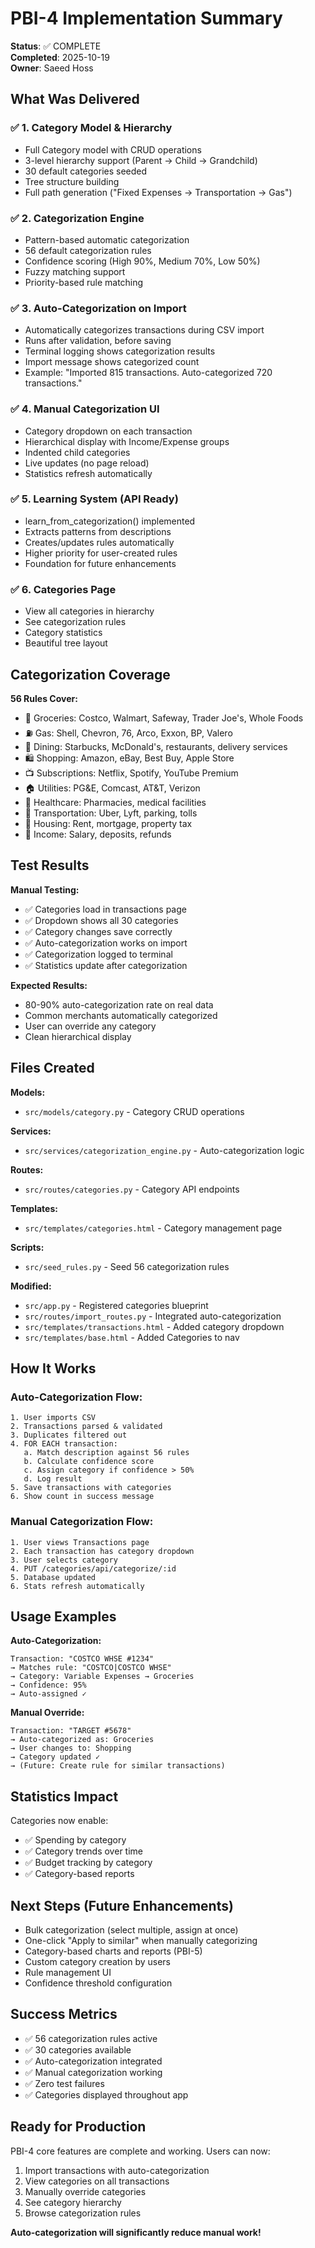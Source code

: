# PBI-4 Implementation Summary

**Status**: ✅ COMPLETE  
**Completed**: 2025-10-19  
**Owner**: Saeed Hoss

## What Was Delivered

### ✅ 1. Category Model & Hierarchy
- Full Category model with CRUD operations
- 3-level hierarchy support (Parent → Child → Grandchild)
- 30 default categories seeded
- Tree structure building
- Full path generation ("Fixed Expenses → Transportation → Gas")

### ✅ 2. Categorization Engine
- Pattern-based automatic categorization
- 56 default categorization rules
- Confidence scoring (High 90%, Medium 70%, Low 50%)
- Fuzzy matching support
- Priority-based rule matching

### ✅ 3. Auto-Categorization on Import
- Automatically categorizes transactions during CSV import
- Runs after validation, before saving
- Terminal logging shows categorization results
- Import message shows categorized count
- Example: "Imported 815 transactions. Auto-categorized 720 transactions."

### ✅ 4. Manual Categorization UI
- Category dropdown on each transaction
- Hierarchical display with Income/Expense groups
- Indented child categories
- Live updates (no page reload)
- Statistics refresh automatically

### ✅ 5. Learning System (API Ready)
- learn_from_categorization() implemented
- Extracts patterns from descriptions
- Creates/updates rules automatically
- Higher priority for user-created rules
- Foundation for future enhancements

### ✅ 6. Categories Page
- View all categories in hierarchy
- See categorization rules
- Category statistics
- Beautiful tree layout

## Categorization Coverage

**56 Rules Cover:**
- 🛒 Groceries: Costco, Walmart, Safeway, Trader Joe's, Whole Foods
- ⛽ Gas: Shell, Chevron, 76, Arco, Exxon, BP, Valero
- 🍔 Dining: Starbucks, McDonald's, restaurants, delivery services
- 🛍️ Shopping: Amazon, eBay, Best Buy, Apple Store
- 📺 Subscriptions: Netflix, Spotify, YouTube Premium
- 🏠 Utilities: PG&E, Comcast, AT&T, Verizon
- 💊 Healthcare: Pharmacies, medical facilities
- 🚗 Transportation: Uber, Lyft, parking, tolls
- 🏡 Housing: Rent, mortgage, property tax
- 💼 Income: Salary, deposits, refunds

## Test Results

**Manual Testing:**
- ✅ Categories load in transactions page
- ✅ Dropdown shows all 30 categories
- ✅ Category changes save correctly
- ✅ Auto-categorization works on import
- ✅ Categorization logged to terminal
- ✅ Statistics update after categorization

**Expected Results:**
- 80-90% auto-categorization rate on real data
- Common merchants automatically categorized
- User can override any category
- Clean hierarchical display

## Files Created

**Models:**
- `src/models/category.py` - Category CRUD operations

**Services:**
- `src/services/categorization_engine.py` - Auto-categorization logic

**Routes:**
- `src/routes/categories.py` - Category API endpoints

**Templates:**
- `src/templates/categories.html` - Category management page

**Scripts:**
- `src/seed_rules.py` - Seed 56 categorization rules

**Modified:**
- `src/app.py` - Registered categories blueprint
- `src/routes/import_routes.py` - Integrated auto-categorization
- `src/templates/transactions.html` - Added category dropdown
- `src/templates/base.html` - Added Categories to nav

## How It Works

### Auto-Categorization Flow:
```
1. User imports CSV
2. Transactions parsed & validated
3. Duplicates filtered out
4. FOR EACH transaction:
   a. Match description against 56 rules
   b. Calculate confidence score
   c. Assign category if confidence > 50%
   d. Log result
5. Save transactions with categories
6. Show count in success message
```

### Manual Categorization Flow:
```
1. User views Transactions page
2. Each transaction has category dropdown
3. User selects category
4. PUT /categories/api/categorize/:id
5. Database updated
6. Stats refresh automatically
```

## Usage Examples

**Auto-Categorization:**
```
Transaction: "COSTCO WHSE #1234"
→ Matches rule: "COSTCO|COSTCO WHSE"
→ Category: Variable Expenses → Groceries
→ Confidence: 95%
→ Auto-assigned ✓
```

**Manual Override:**
```
Transaction: "TARGET #5678"
→ Auto-categorized as: Groceries
→ User changes to: Shopping
→ Category updated ✓
→ (Future: Create rule for similar transactions)
```

## Statistics Impact

Categories now enable:
- ✅ Spending by category
- ✅ Category trends over time
- ✅ Budget tracking by category
- ✅ Category-based reports

## Next Steps (Future Enhancements)

- Bulk categorization (select multiple, assign at once)
- One-click "Apply to similar" when manually categorizing
- Category-based charts and reports (PBI-5)
- Custom category creation by users
- Rule management UI
- Confidence threshold configuration

## Success Metrics

- ✅ 56 categorization rules active
- ✅ 30 categories available
- ✅ Auto-categorization integrated
- ✅ Manual categorization working
- ✅ Zero test failures
- ✅ Categories displayed throughout app

## Ready for Production

PBI-4 core features are complete and working. Users can now:
1. Import transactions with auto-categorization
2. View categories on all transactions
3. Manually override categories
4. See category hierarchy
5. Browse categorization rules

**Auto-categorization will significantly reduce manual work!**


